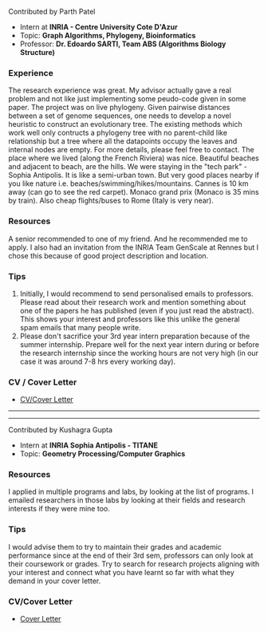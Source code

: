 Contributed by Parth Patel

- Intern at **INRIA - Centre University Cote D'Azur**
- Topic: **Graph Algorithms, Phylogeny, Bioinformatics**
- Professor: **Dr. Edoardo SARTI, Team  ABS (Algorithms Biology Structure)**
### Experience

The research experience was great. My advisor actually gave a real problem and not like just implementing some peudo-code given in some paper. The project was on live phylogeny. Given pairwise distances between a set of genome sequences, one needs to develop a novel heuristic to construct an evolutionary tree. The existing methods which work well only contructs a phylogeny tree with no parent-child like relationship but a tree where all the datapoints occupy the leaves and internal nodes are empty. For more details, please feel free to contact.   The place where we lived (along the French Riviera) was nice. Beautiful beaches and adjacent to beach, are the hills. We were staying in the "tech park" - Sophia Antipolis. It is like a semi-urban town. But very good places nearby if you like nature i.e. beaches/swimming/hikes/mountains. Cannes is 10 km away (can go to see the red carpet). Monaco grand prix (Monaco is 35 mins by train). Also cheap flights/buses to Rome (Italy is very near).  

### Resources

A senior recommended to one of my friend. And he recommended me to apply. I also had an invitation from the INRIA Team GenScale at Rennes but I chose this because of good project description and location.

### Tips

1. Initially, I would recommend to send personalised emails to professors. Please read about their research work and mention something about one of the papers he has published (even if you just read the abstract). This shows your interest and professors like this unlike the general spam emails that many people write.
2. Please don't sacrifice your 3rd year intern preparation because of the summer internship. Prepare well for the next year intern during or before the research internship since the working hours are not very high (in our case it was around 7-8 hrs every working day). 

### CV / Cover Letter

- [CV/Cover Letter](https://drive.google.com/file/d/1yE2AvactCIgnR4mT67HJMOV1bLhIKFr4/view?usp=sharing)

----
----

Contributed by Kushagra Gupta
- Intern at **INRIA Sophia Antipolis - TITANE**
- Topic: **Geometry Processing/Computer Graphics**

### Resources

I applied in multiple programs and labs, by looking at the list of programs. I emailed researchers in those labs by looking at their fields and research interests if they were mine too.

### Tips

I would advise them to try to maintain their grades and academic performance since at the end of their 3rd sem, professors can only look at their coursework or grades. Try to search for research projects aligning with your interest and connect what you have learnt so far with what they demand in your cover letter.

### CV/Cover Letter

- [Cover Letter](https://docs.google.com/document/d/1_DrlaQ_mvUFKE5DNm4Yad_7Z-JkLePWU/edit?usp=sharing&ouid=109506771484818266859&rtpof=true&sd=true)






